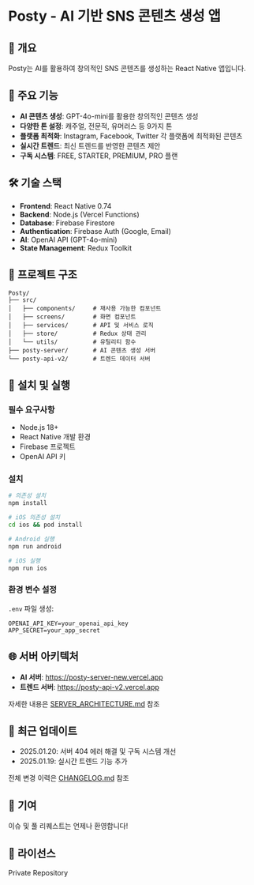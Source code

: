 # Posty - AI 기반 SNS 콘텐츠 생성 앱

## 📱 개요
Posty는 AI를 활용하여 창의적인 SNS 콘텐츠를 생성하는 React Native 앱입니다.

## 🚀 주요 기능
- **AI 콘텐츠 생성**: GPT-4o-mini를 활용한 창의적인 콘텐츠 생성
- **다양한 톤 설정**: 캐주얼, 전문적, 유머러스 등 9가지 톤
- **플랫폼 최적화**: Instagram, Facebook, Twitter 각 플랫폼에 최적화된 콘텐츠
- **실시간 트렌드**: 최신 트렌드를 반영한 콘텐츠 제안
- **구독 시스템**: FREE, STARTER, PREMIUM, PRO 플랜

## 🛠 기술 스택
- **Frontend**: React Native 0.74
- **Backend**: Node.js (Vercel Functions)
- **Database**: Firebase Firestore
- **Authentication**: Firebase Auth (Google, Email)
- **AI**: OpenAI API (GPT-4o-mini)
- **State Management**: Redux Toolkit

## 📂 프로젝트 구조
```
Posty/
├── src/
│   ├── components/     # 재사용 가능한 컴포넌트
│   ├── screens/        # 화면 컴포넌트
│   ├── services/       # API 및 서비스 로직
│   ├── store/          # Redux 상태 관리
│   └── utils/          # 유틸리티 함수
├── posty-server/       # AI 콘텐츠 생성 서버
└── posty-api-v2/       # 트렌드 데이터 서버
```

## 🔧 설치 및 실행

### 필수 요구사항
- Node.js 18+
- React Native 개발 환경
- Firebase 프로젝트
- OpenAI API 키

### 설치
```bash
# 의존성 설치
npm install

# iOS 의존성 설치
cd ios && pod install

# Android 실행
npm run android

# iOS 실행
npm run ios
```

### 환경 변수 설정
`.env` 파일 생성:
```
OPENAI_API_KEY=your_openai_api_key
APP_SECRET=your_app_secret
```

## 🌐 서버 아키텍처
- **AI 서버**: https://posty-server-new.vercel.app
- **트렌드 서버**: https://posty-api-v2.vercel.app

자세한 내용은 [SERVER_ARCHITECTURE.md](./SERVER_ARCHITECTURE.md) 참조

## 📝 최근 업데이트
- 2025.01.20: 서버 404 에러 해결 및 구독 시스템 개선
- 2025.01.19: 실시간 트렌드 기능 추가

전체 변경 이력은 [CHANGELOG.md](./CHANGELOG.md) 참조

## 🤝 기여
이슈 및 풀 리퀘스트는 언제나 환영합니다!

## 📄 라이선스
Private Repository
